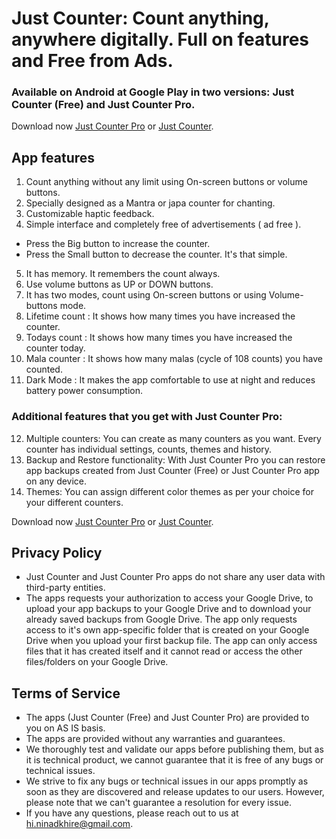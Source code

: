 # Just Counter: Count anything, anywhere digitally. Full on features and Free from Ads.

### Available on Android at Google Play in two versions: Just Counter (Free) and Just Counter Pro.


Download now [Just Counter Pro](https://play.google.com/store/apps/details?id=just.nnkhire.justcounter.pro) or [Just Counter](https://play.google.com/store/apps/details?id=just.nnkhire.justcounter).


## App features
1. Count anything without any limit using On-screen buttons or volume buttons.
2. Specially designed as a Mantra or japa counter for chanting.
3. Customizable haptic feedback.
4. Simple interface and completely free of advertisements ( ad free ).
- Press the Big button to increase the counter.
- Press the Small button to decrease the counter.
It's that simple.
5. It has memory. It remembers the count always.
6. Use volume buttons as UP or DOWN buttons.
7. It has two modes, count using On-screen buttons or using Volume-buttons mode.
8. Lifetime count : It shows how many times you have increased the counter.
9. Todays count : It shows how many times you have increased the counter today.
10. Mala counter : It shows how many malas (cycle of 108 counts) you have counted.
11. Dark Mode : It makes the app comfortable to use at night and reduces battery power consumption.
### Additional features that you get with Just Counter Pro:
12. Multiple counters: You can create as many counters as you want. Every counter has individual settings, counts, themes and history.
13. Backup and Restore functionality: With Just Counter Pro you can restore app backups created from Just Counter (Free) or Just Counter Pro app on any device.
14. Themes: You can assign different color themes as per your choice for your different counters.


Download now [Just Counter Pro](https://play.google.com/store/apps/details?id=just.nnkhire.justcounter.pro) or [Just Counter](https://play.google.com/store/apps/details?id=just.nnkhire.justcounter).


## Privacy Policy
* Just Counter and Just Counter Pro apps do not share any user data with third-party entities.
* The apps requests your authorization to access your Google Drive, to upload your app backups to your Google Drive and to download your already saved backups from Google Drive. The app only requests access to it's own app-specific folder that is created on your Google Drive when you upload your first backup file. The app can only access files that it has created itself and it cannot read or access the other files/folders on your Google Drive.

## Terms of Service
* The apps (Just Counter (Free) and Just Counter Pro) are provided to you on AS IS basis.
* The apps are provided without any warranties and guarantees.
* We thoroughly test and validate our apps before publishing them, but as it is technical product, we cannot guarantee that it is free of any bugs or technical issues.
* We strive to fix any bugs or technical issues in our apps promptly as soon as they are discovered and release updates to our users. However, please note that we can't guarantee a resolution for every issue.
* If you have any questions, please reach out to us at hi.ninadkhire@gmail.com.
